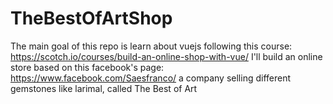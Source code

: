 # TheBestOfArtShop

The main goal of this repo is learn about vuejs following this course: https://scotch.io/courses/build-an-online-shop-with-vue/ 
I'll build an online store based on this facebook's page: https://www.facebook.com/Saesfranco/
a company selling different gemstones like larimal, called The Best of Art
